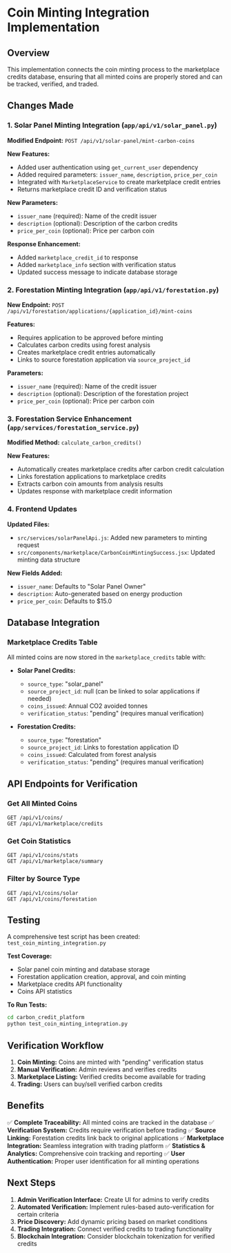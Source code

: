 # Coin Minting Integration Implementation

## Overview
This implementation connects the coin minting process to the marketplace credits database, ensuring that all minted coins are properly stored and can be tracked, verified, and traded.

## Changes Made

### 1. Solar Panel Minting Integration (`app/api/v1/solar_panel.py`)

**Modified Endpoint:** `POST /api/v1/solar-panel/mint-carbon-coins`

**New Features:**
- Added user authentication using `get_current_user` dependency
- Added required parameters: `issuer_name`, `description`, `price_per_coin`
- Integrated with `MarketplaceService` to create marketplace credit entries
- Returns marketplace credit ID and verification status

**New Parameters:**
- `issuer_name` (required): Name of the credit issuer
- `description` (optional): Description of the carbon credits
- `price_per_coin` (optional): Price per carbon coin

**Response Enhancement:**
- Added `marketplace_credit_id` to response
- Added `marketplace_info` section with verification status
- Updated success message to indicate database storage

### 2. Forestation Minting Integration (`app/api/v1/forestation.py`)

**New Endpoint:** `POST /api/v1/forestation/applications/{application_id}/mint-coins`

**Features:**
- Requires application to be approved before minting
- Calculates carbon credits using forest analysis
- Creates marketplace credit entries automatically
- Links to source forestation application via `source_project_id`

**Parameters:**
- `issuer_name` (required): Name of the credit issuer
- `description` (optional): Description of the forestation project
- `price_per_coin` (optional): Price per carbon coin

### 3. Forestation Service Enhancement (`app/services/forestation_service.py`)

**Modified Method:** `calculate_carbon_credits()`

**New Features:**
- Automatically creates marketplace credits after carbon credit calculation
- Links forestation applications to marketplace credits
- Extracts carbon coin amounts from analysis results
- Updates response with marketplace credit information

### 4. Frontend Updates

**Updated Files:**
- `src/services/solarPanelApi.js`: Added new parameters to minting request
- `src/components/marketplace/CarbonCoinMintingSuccess.jsx`: Updated minting data structure

**New Fields Added:**
- `issuer_name`: Defaults to "Solar Panel Owner"
- `description`: Auto-generated based on energy production
- `price_per_coin`: Defaults to $15.0

## Database Integration

### Marketplace Credits Table
All minted coins are now stored in the `marketplace_credits` table with:

- **Solar Panel Credits:**
  - `source_type`: "solar_panel"
  - `source_project_id`: null (can be linked to solar applications if needed)
  - `coins_issued`: Annual CO2 avoided tonnes
  - `verification_status`: "pending" (requires manual verification)

- **Forestation Credits:**
  - `source_type`: "forestation"
  - `source_project_id`: Links to forestation application ID
  - `coins_issued`: Calculated from forest analysis
  - `verification_status`: "pending" (requires manual verification)

## API Endpoints for Verification

### Get All Minted Coins
```
GET /api/v1/coins/
GET /api/v1/marketplace/credits
```

### Get Coin Statistics
```
GET /api/v1/coins/stats
GET /api/v1/marketplace/summary
```

### Filter by Source Type
```
GET /api/v1/coins/solar
GET /api/v1/coins/forestation
```

## Testing

A comprehensive test script has been created: `test_coin_minting_integration.py`

**Test Coverage:**
- Solar panel coin minting and database storage
- Forestation application creation, approval, and coin minting
- Marketplace credits API functionality
- Coins API statistics

**To Run Tests:**
```bash
cd carbon_credit_platform
python test_coin_minting_integration.py
```

## Verification Workflow

1. **Coin Minting:** Coins are minted with "pending" verification status
2. **Manual Verification:** Admin reviews and verifies credits
3. **Marketplace Listing:** Verified credits become available for trading
4. **Trading:** Users can buy/sell verified carbon credits

## Benefits

✅ **Complete Traceability:** All minted coins are tracked in the database
✅ **Verification System:** Credits require verification before trading
✅ **Source Linking:** Forestation credits link back to original applications
✅ **Marketplace Integration:** Seamless integration with trading platform
✅ **Statistics & Analytics:** Comprehensive coin tracking and reporting
✅ **User Authentication:** Proper user identification for all minting operations

## Next Steps

1. **Admin Verification Interface:** Create UI for admins to verify credits
2. **Automated Verification:** Implement rules-based auto-verification for certain criteria
3. **Price Discovery:** Add dynamic pricing based on market conditions
4. **Trading Integration:** Connect verified credits to trading functionality
5. **Blockchain Integration:** Consider blockchain tokenization for verified credits
